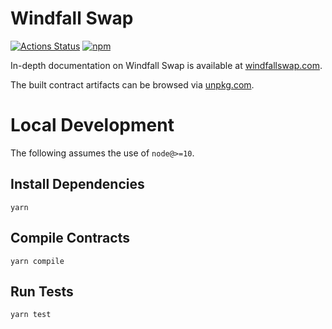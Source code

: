 # Windfall Swap

[![Actions Status](https://github.com/WindfallSwap/windfallswap-periphery/workflows/CI/badge.svg)](https://github.com/WindfallSwap/windfallswap-periphery/actions)
[![npm](https://img.shields.io/npm/v/@windfallswap/periphery?style=flat-square)](https://npmjs.com/package/@windfallswap/periphery)

In-depth documentation on Windfall Swap is available at [windfallswap.com](https://windfallswap.com/docs).

The built contract artifacts can be browsed via [unpkg.com](https://unpkg.com/browse/@windfallswap/periphery@latest/).

# Local Development

The following assumes the use of `node@>=10`.

## Install Dependencies

`yarn`

## Compile Contracts

`yarn compile`

## Run Tests

`yarn test`
